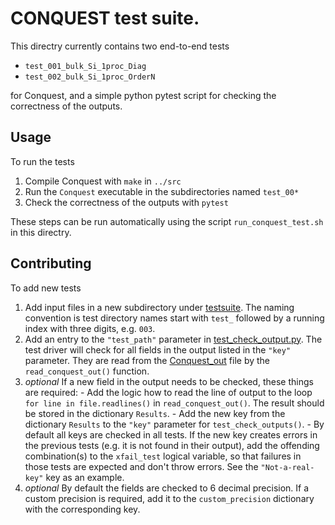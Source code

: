 # CONQUEST test suite.

This directry currently contains two end-to-end tests

  - `test_001_bulk_Si_1proc_Diag`
  - `test_002_bulk_Si_1proc_OrderN`

for Conquest, and a simple python pytest script for checking the correctness of the outputs.

## Usage

To run the tests

  1. Compile Conquest with `make` in `../src`
  2. Run the `Conquest` executable in the subdirectories named `test_00*`
  3. Check the correctness of the outputs with `pytest`

These steps can be run automatically using the script `run_conquest_test.sh` in this directry.

## Contributing

To add new tests

  1. Add input files in a new subdirectory under [testsuite](./). The naming convention is test directory names start with `test_` followed by a running index with three digits, e.g. `003`.
  2. Add an entry to the `"test_path"` parameter in [test_check_output.py](./test_check_output.py). The test driver will check for all fields in the output listed in the `"key"` parameter. They are read from the [Conquest_out](test_001_bulk_Si_1proc_Diag/Conquest_out.ref) file by the `read_conquest_out()` function.
  3. *optional* If a new field in the output needs to be checked, these things are required:
    - Add the logic how to read the line of output to the loop `for line in file.readlines()` in `read_conquest_out()`. The result should be stored in the dictionary `Results`.
	- Add the new key from the dictionary `Results` to the `"key"` parameter for `test_check_outputs()`.
	- By default all keys are checked in all tests. If the new key creates errors in the previous tests (e.g. it is not found in their output), add the offending combination(s) to the `xfail_test` logical variable, so that failures in those tests are expected and don't throw errors. See the `"Not-a-real-key"` key as an example.
  4. *optional* By default the fields are checked to 6 decimal precision. If a custom precision is required, add it to the `custom_precision` dictionary with the corresponding key.
